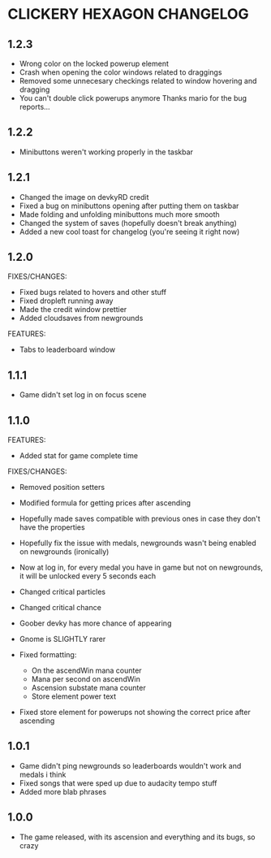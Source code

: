 # CLICKERY HEXAGON CHANGELOG

## 1.2.3
- Wrong color on the locked powerup element
- Crash when opening the color windows related to draggings
- Removed some unnecesary checkings related to window hovering and dragging
- You can't double click powerups anymore
Thanks mario for the bug reports...

## 1.2.2
- Minibuttons weren't working properly in the taskbar

## 1.2.1
- Changed the image on devkyRD credit
- Fixed a bug on minibuttons opening after putting them on taskbar
- Made folding and unfolding minibuttons much more smooth
- Changed the system of saves (hopefully doesn't break anything)
- Added a new cool toast for changelog (you're seeing it right now)

## 1.2.0
FIXES/CHANGES:
- Fixed bugs related to hovers and other stuff
- Fixed dropleft running away
- Made the credit window prettier
- Added cloudsaves from newgrounds

FEATURES:
- Tabs to leaderboard window

## 1.1.1
- Game didn't set log in on focus scene

## 1.1.0

FEATURES:
- Added stat for game complete time

FIXES/CHANGES:
- Removed position setters
- Modified formula for getting prices after ascending
- Hopefully made saves compatible with previous ones in case they don't have the properties
- Hopefully fix the issue with medals, newgrounds wasn't being enabled on newgrounds (ironically)
- Now at log in, for every medal you have in game but not on newgrounds, it will be unlocked every 5 seconds each

- Changed critical particles
- Changed critical chance
- Goober devky has more chance of appearing
- Gnome is SLIGHTLY rarer
- Fixed formatting:
	- On the ascendWin mana counter
	- Mana per second on ascendWin
	- Ascension substate mana counter
	- Store element power text
- Fixed store element for powerups not showing the correct price after ascending

## 1.0.1
- Game didn't ping newgrounds so leaderboards wouldn't work and medals i think
- Fixed songs that were sped up due to audacity tempo stuff
- Added more blab phrases

## 1.0.0
- The game released, with its ascension and everything and its bugs, so crazy
